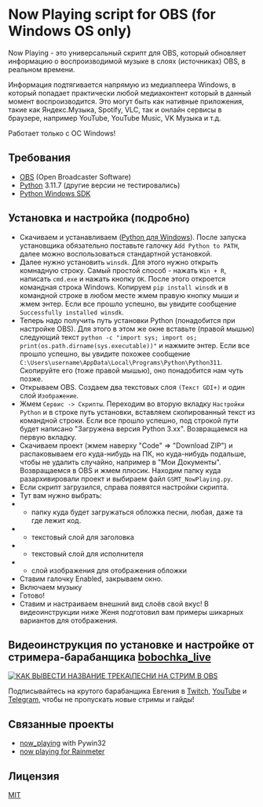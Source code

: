 # Now Playing script for OBS (for Windows OS only)

Now Playing - это универсальный скрипт для OBS, который обновляет информацию о воcпроизводимой музыке в слоях (источниках) OBS, в реальном времени.

Информация подтягивается напрямую из медиаплеера Windows, в который попадает практически любой медиаконтент который в данный момент воспроизводится. Это могут быть как нативные приложения, такие как Яндекс.Музыка, Spotify, VLC, так и онлайн сервисы в браузере, например YouTube, YouTube Music, VK Музыка и т.д.

Работает только с ОС Windows!

## Требования

- [OBS](https://obsproject.com/ru) (Open Broadcaster Software)
- [Python](https://www.python.org/) 3.11.7 (другие версии не тестировались)
- [Python Windows SDK](https://pypi.org/project/winsdk/)

## Установка и настройка (подробно)

- Скачиваем и устанавливаем ([Python для Windows](https://www.python.org/ftp/python/3.11.7/python-3.11.7-amd64.exe)). После запуска установщика обязательно поставьте галочку `Add Python to PATH`, далее можно воспользоваться стандартной установкой.
- Далее нужно установить `winsdk`. Для этого нужно открыть комнадную строку. Самый простой способ - нажать `Win + R`, написать `cmd.exe` и нажать кнопку `OK`. После этого откроется командная строка Windows. Копируем `pip install winsdk` и в командной строке в любом месте жмем правую кнопку мыши и жмем энтер. Если все прошло успешно, вы увидите сообщение `Successfully installed winsdk`.
- Теперь надо получить путь установки Python (понадобится при настройке OBS). Для этого в этом же окне вставьте (правой мышью) следующий текст `python -c "import sys; import os; print(os.path.dirname(sys.executable))"` и нажмите энтер. Если все прошло успешно, вы увидите похожее сообщение `C:\Users\username\AppData\Local\Programs\Python\Python311`. Скопируйте его (тоже правой мышью), оно понадобится нам чуть позже.
- Открываем OBS. Создаем два текстовых слоя `(Текст GDI+)` и один слой `Изображение`.
- Жмем `Сервис -> Скрипты`. Переходим во вторую вкладку `Настройки Python` и в строке путь установки, вставляем скопированный текст из командной строки. Если все прошло успешно, под строкой пути будет написано "Загружена версия Python 3.xx". Возвращаемся на первую вкладку.
- Скачиваем проект (жмем наверху "Code" => "Download ZIP") и распаковываем его куда-нибудь на ПК, но куда-нибудь подальше, чтобы не удалить случайно, например в "Мои Документы". Возвращаемся в OBS и жмем плюсик. Находим папку куда разархивировали проект и выбираем файл `GSMT_NowPlaying.py`.
- Если скрипт загрузился, справа появятся настройки скрипта.
- Тут вам нужно выбрать:
- - папку куда будет загружаться обложка песни, любая, даже та где лежит код.
- - текстовый слой для заголовка
- - текстовый слой для исполнителя
- - слой изображения для отображения обложки
- Ставим галочку Enabled, закрываем окно.
- Включаем музыку
- Готово!
- Ставим и настраиваем внешний вид слоёв свой вкус! В видеоинструкции ниже Женя подготовил вам примеры шикарных вариантов для отображения.

## Видеоинструкция по установке и настройке от стримера-барабанщика [bobochka_live](https://www.twitch.tv/bobochka_live)

[![КАК ВЫВЕСТИ НАЗВАНИЕ ТРЕКА\ПЕСНИ НА СТРИМ В OBS](https://img.youtube.com/vi/Zd8wbZKaf0U/0.jpg)](https://www.youtube.com/watch?v=Zd8wbZKaf0U)

Подписывайтесь на крутого барабанщика Евгения в [Twitch](https://www.twitch.tv/bobochka_live), [YouTube](https://www.youtube.com/@Bobochka_) и [Telegram](https://t.me/bobo_public), чтобы не пропускать новые стримы и гайды!

## Связанные проекты

- [now_playing](https://github.com/rsp4jack/now_playing) with Pywin32
- [now playing for Rainmeter](https://forum.rainmeter.net/viewtopic.php?t=37088&start=50#p219668)

## Лицензия

[MIT](https://choosealicense.com/licenses/mit/)
